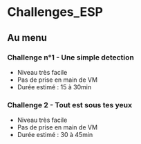 # Challenges_ESP

## Au menu

### Challenge n°1 - Une simple detection

- Niveau très facile
- Pas de prise en main de VM
- Durée estimé : 15 à 30min

### Challenge 2 - Tout est sous tes yeux

- Niveau très facile
- Pas de prise en main de VM
- Durée estimé : 30 à 45min
